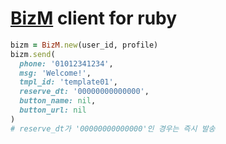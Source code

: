 # [BizM](https://www.bizmsg.kr/) client for ruby

```ruby
bizm = BizM.new(user_id, profile)
bizm.send(
  phone: '01012341234',
  msg: 'Welcome!',
  tmpl_id: 'template01',
  reserve_dt: '00000000000000',
  button_name: nil,
  button_url: nil
)
# reserve_dt가 '00000000000000'인 경우는 즉시 발송
```
